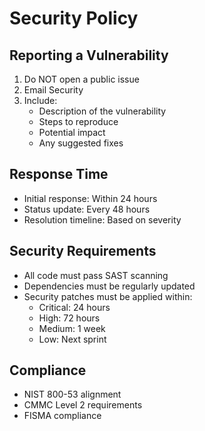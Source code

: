 # Security Policy

## Reporting a Vulnerability

1. Do NOT open a public issue
2. Email Security
3. Include:
   - Description of the vulnerability
   - Steps to reproduce
   - Potential impact
   - Any suggested fixes

## Response Time
- Initial response: Within 24 hours
- Status update: Every 48 hours
- Resolution timeline: Based on severity

## Security Requirements
- All code must pass SAST scanning
- Dependencies must be regularly updated
- Security patches must be applied within:
  - Critical: 24 hours
  - High: 72 hours
  - Medium: 1 week
  - Low: Next sprint

## Compliance
- NIST 800-53 alignment
- CMMC Level 2 requirements
- FISMA compliance
